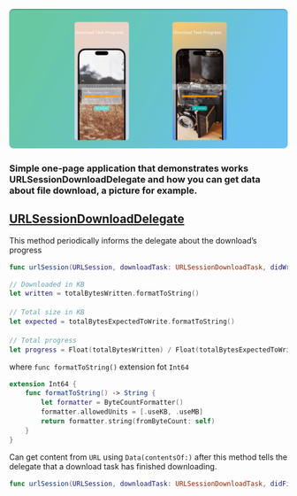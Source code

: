 ![GitHub Cards Preview](https://github.com/romagornostay/TrackDowloadProgress.swiftpm/blob/main/coverDowload.png)

### Simple one-page application that demonstrates works URLSessionDownloadDelegate and how you can get data about file download, a picture for example. 

## [URLSessionDownloadDelegate](https://developer.apple.com/documentation/foundation/URLSessionDownloadDelegate) 

This method periodically informs the delegate about the download’s progress
```swift
func urlSession(URLSession, downloadTask: URLSessionDownloadTask, didWriteData: Int64, totalBytesWritten: Int64, totalBytesExpectedToWrite: Int64)
```

```swift
// Downloaded in KB
let written = totalBytesWritten.formatToString()
        
// Total size in KB
let expected = totalBytesExpectedToWrite.formatToString()
        
// Total progress
let progress = Float(totalBytesWritten) / Float(totalBytesExpectedToWrite)
```
where `func formatToString()` extension fot `Int64`

```swift
extension Int64 {
    func formatToString() -> String {
        let formatter = ByteCountFormatter()
        formatter.allowedUnits = [.useKB, .useMB]
        return formatter.string(fromByteCount: self)
    }
}
```

Can get content from `URL` using `Data(contentsOf:)` after this method tells the delegate that a download task has finished downloading.

```swift
func urlSession(URLSession, downloadTask: URLSessionDownloadTask, didFinishDownloadingTo: URL)
```

